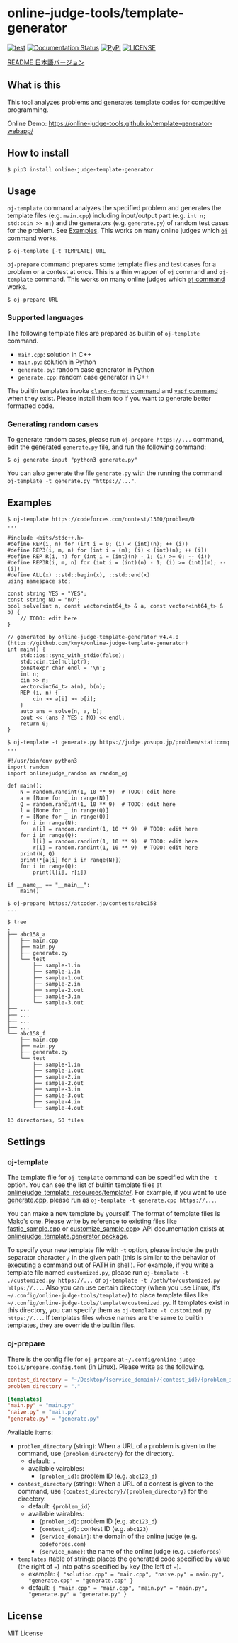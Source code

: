 # online-judge-tools/template-generator

[![test](https://github.com/kmyk/online-judge-template-generator/workflows/test/badge.svg)](https://github.com/kmyk/online-judge-template-generator/actions)
[![Documentation Status](https://readthedocs.org/projects/online-judge-template-generator/badge/)](https://online-judge-template-generator.readthedocs.io/en/latest/)
[![PyPI](https://img.shields.io/pypi/v/online-judge-template-generator)](https://pypi.org/project/online-judge-template-generator/)
[![LICENSE](https://img.shields.io/pypi/l/online-judge-template-generator.svg)](https://github.com/kmyk/online-judge-template-generator/blob/master/LICENSE)

[README 日本語バージョン](https://github.com/online-judge-tools/template-generator/blob/master/README.ja.md)


## What is this


This tool analyzes problems and generates template codes for competitive programming.

Online Demo: <https://online-judge-tools.github.io/template-generator-webapp/>


## How to install

``` console
$ pip3 install online-judge-template-generator
```


## Usage

`oj-template` command analyzes the specified problem and generates the template files (e.g. `main.cpp`) including input/output part (e.g. `int n; std::cin >> n;`) and the generators (e.g. `generate.py`) of random test cases for the problem. See [Examples](#examples).
This works on many online judges which [`oj` command](https://github.com/kmyk/online-judge-tools) works.

``` console
$ oj-template [-t TEMPLATE] URL
```

`oj-prepare` command prepares some template files and test cases for a problem or a contest at once. This is a thin wrapper of `oj` command and `oj-template` command.
This works on many online judges which [`oj` command](https://github.com/kmyk/online-judge-tools) works.

``` console
$ oj-prepare URL
```


### Supported languages

The following template files are prepared as builtin of `oj-template` command.

-   `main.cpp`: solution in C++
-   `main.py`: solution in Python
-   `generate.py`: random case generator in Python
-   `generate.cpp`: random case generator in C++

The builtin templates invoke [`clang-format` command](https://clang.llvm.org/docs/ClangFormat.html) and [`yapf` command](https://github.com/google/yapf) when they exist.
Please install them too if you want to generate better formatted code.


### Generating random cases

To generate random cases, please run `oj-prepare https://...` command, edit the generated `generate.py` file, and run the following command:

``` console
$ oj generate-input "python3 generate.py"
```

You can also generate the file `generate.py` with the running the command `oj-template -t generate.py "https://..."`.


## Examples

``` console
$ oj-template https://codeforces.com/contest/1300/problem/D
...

#include <bits/stdc++.h>
#define REP(i, n) for (int i = 0; (i) < (int)(n); ++ (i))
#define REP3(i, m, n) for (int i = (m); (i) < (int)(n); ++ (i))
#define REP_R(i, n) for (int i = (int)(n) - 1; (i) >= 0; -- (i))
#define REP3R(i, m, n) for (int i = (int)(n) - 1; (i) >= (int)(m); -- (i))
#define ALL(x) ::std::begin(x), ::std::end(x)
using namespace std;

const string YES = "YES";
const string NO = "nO";
bool solve(int n, const vector<int64_t> & a, const vector<int64_t> & b) {
    // TODO: edit here
}

// generated by online-judge-template-generator v4.4.0 (https://github.com/kmyk/online-judge-template-generator)
int main() {
    std::ios::sync_with_stdio(false);
    std::cin.tie(nullptr);
    constexpr char endl = '\n';
    int n;
    cin >> n;
    vector<int64_t> a(n), b(n);
    REP (i, n) {
        cin >> a[i] >> b[i];
    }
    auto ans = solve(n, a, b);
    cout << (ans ? YES : NO) << endl;
    return 0;
}
```

``` console
$ oj-template -t generate.py https://judge.yosupo.jp/problem/staticrmq
...

#!/usr/bin/env python3
import random
import onlinejudge_random as random_oj

def main():
    N = random.randint(1, 10 ** 9)  # TODO: edit here
    a = [None for _ in range(N)]
    Q = random.randint(1, 10 ** 9)  # TODO: edit here
    l = [None for _ in range(Q)]
    r = [None for _ in range(Q)]
    for i in range(N):
        a[i] = random.randint(1, 10 ** 9)  # TODO: edit here
    for i in range(Q):
        l[i] = random.randint(1, 10 ** 9)  # TODO: edit here
        r[i] = random.randint(1, 10 ** 9)  # TODO: edit here
    print(N, Q)
    print(*[a[i] for i in range(N)])
    for i in range(Q):
        print(l[i], r[i])

if __name__ == "__main__":
    main()
```

``` console
$ oj-prepare https://atcoder.jp/contests/abc158
...

$ tree
.
├── abc158_a
│   ├── main.cpp
│   ├── main.py
│   ├── generate.py
│   └── test
│       ├── sample-1.in
│       ├── sample-1.in
│       ├── sample-1.out
│       ├── sample-2.in
│       ├── sample-2.out
│       ├── sample-3.in
│       └── sample-3.out
├── ...
├── ...
├── ...
├── ...
└── abc158_f
    ├── main.cpp
    ├── main.py
    ├── generate.py
    └── test
        ├── sample-1.in
        ├── sample-1.out
        ├── sample-2.in
        ├── sample-2.out
        ├── sample-3.in
        ├── sample-3.out
        ├── sample-4.in
        └── sample-4.out

13 directories, 50 files
```


## Settings

### oj-template

The template file for `oj-template` command can be specified with the `-t` option.
You can see the list of builtin template files at [onlinejudge_template_resources/template/](https://github.com/online-judge-tools/template-generator/tree/master/onlinejudge_template_resources/template).
For example, if you want to use [generate.cpp](https://github.com/online-judge-tools/template-generator/blob/master/onlinejudge_template_resources/template/generate.cpp), please run as `oj-template -t generate.cpp https://...`.

You can make a new template by yourself.
The format of template files is [Mako](https://www.makotemplates.org/)'s one.
Please write by reference to existing files like
[fastio_sample.cpp](https://github.com/kmyk/online-judge-template-generator/blob/master/onlinejudge_template_resources/template/fastio_sample.cpp) or [customize_sample.cpp](https://github.com/kmyk/online-judge-template-generator/blob/master/onlinejudge_template_resources/template/customize_sample.cpp)>
API documentation exists at [onlinejudge_template.generator package](https://online-judge-template-generator.readthedocs.io/en/latest/onlinejudge_template.generator.html).

To specify your new template file with `-t` option, please include the path separator character `/` in the given path (this is similar to the behavior of executing a command out of PATH in shell).
For example, if you write a template file named `customized.py`, please run `oj-template -t ./customized.py https://...` or `oj-template -t /path/to/customized.py https://...`.
Also you can use certain directory (when you use Linux, it's `~/.config/online-judge-tools/template/`) to place template files like `~/.config/online-judge-tools/template/customized.py`. If templates exist in this directory, you can specify them as `oj-template -t customized.py https://...`. If templates files whose names are the same to builtin templates, they are override the builtin files.

### oj-prepare

There is the config file for `oj-prepare` at `~/.config/online-judge-tools/prepare.config.toml` (in Linux).
Please write as the following.

``` toml
contest_directory = "~/Desktop/{service_domain}/{contest_id}/{problem_id}"
problem_directory = "."

[templates]
"main.py" = "main.py"
"naive.py" = "main.py"
"generate.py" = "generate.py"
```

Available items:

-   `problem_directory` (string): When a URL of a problem is given to the command, use `{problem_directory}` for the directory.
    -   default: `.`
    -   available vairables:
        -   `{problem_id}`: problem ID (e.g. `abc123_d`)
-   `contest_directory` (string): When a URL of a contest is given to the command, use `{contest_directory}/{problem_directory}` for the directory.
    -   default: `{problem_id}`
    -   available vairables:
        -   `{problem_id}`: problem ID (e.g. `abc123_d`)
        -   `{contest_id}`: contest ID (e.g. `abc123`)
        -   `{service_domain}`: the domain of the online judge (e.g. `codeforces.com`)
        -   `{service_name}`: the name of the online judge (e.g. `Codeforces`)
-   `templates` (table of string): places the generated code specified by value (the right of `=`) into paths specified by key (the left of `=`).
    -   example: `{ "solution.cpp" = "main.cpp", "naive.py" = main.py", "generate.cpp" = "generate.cpp" }`
    -   default: `{ "main.cpp" = "main.cpp", "main.py" = "main.py", "generate.py" = "generate.py" }`


## License

MIT License
